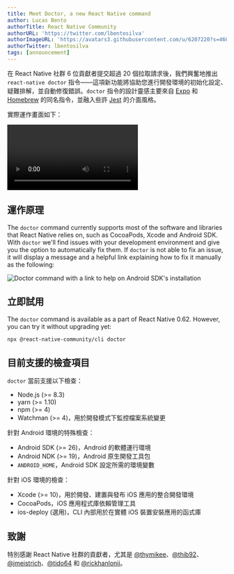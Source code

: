 ```yaml
---
title: Meet Doctor, a new React Native command
author: Lucas Bento
authorTitle: React Native Community
authorURL: 'https://twitter.com/lbentosilva'
authorImageURL: 'https://avatars3.githubusercontent.com/u/6207220?s=460&v=4'
authorTwitter: lbentosilva
tags: [announcement]
---
```


在 React Native 社群 6 位貢獻者提交超過 20 個拉取請求後，我們興奮地推出 `react-native doctor` 指令——這項新功能將協助您進行開發環境的初始化設定、疑難排解，並自動修復錯誤。`doctor` 指令的設計靈感主要來自 [Expo](https://expo.io/) 和 [Homebrew](https://brew.sh/) 的同名指令，並融入些許 [Jest](https://jestjs.io/) 的介面風格。

<!--truncate-->

實際運作畫面如下：

<p style={{textAlign: 'center'}}>
  <video width={700} controls="controls" autoPlay style={{borderRadius: 5}}>
    <source type="video/mp4" src="/img/homepage/DoctorCommand.mp4" />
  </video>
</p>

## 運作原理

The `doctor` command currently supports most of the software and libraries that React Native relies on, such as CocoaPods, Xcode and Android SDK. With `doctor` we'll find issues with your development environment and give you the option to automatically fix them. If `doctor` is not able to fix an issue, it will display a message and a helpful link explaining how to fix it manually as the following:

<p style={{textAlign: 'center'}}>
  <img width={700} src="/img/DoctorManualInstallationMessage.png" alt="Doctor command with a link to help on Android SDK's installation" title="Doctor command with a link to help on Android SDK's installation" />
</p>

## 立即試用

The `doctor` command is available as a part of React Native 0.62. However, you can try it without upgrading yet:

```sh
npx @react-native-community/cli doctor
```

## 目前支援的檢查項目

`doctor` 當前支援以下檢查：

- Node.js (>= 8.3)
- yarn (>= 1.10)
- npm (>= 4)
- Watchman (>= 4)，用於開發模式下監控檔案系統變更

針對 Android 環境的特殊檢查：

- Android SDK (>= 26)，Android 的軟體運行環境
- Android NDK (>= 19)，Android 原生開發工具包
- `ANDROID_HOME`，Android SDK 設定所需的環境變數

針對 iOS 環境的檢查：

- Xcode (>= 10)，用於開發、建置與發布 iOS 應用的整合開發環境
- CocoaPods，iOS 應用程式庫依賴管理工具
- ios-deploy (選用)，CLI 內部用於在實體 iOS 裝置安裝應用的函式庫

## 致謝

特別感謝 React Native 社群的貢獻者，尤其是 [@thymikee](https://github.com/thymikee)、[@thib92](https://github.com/thib92)、[@jmeistrich](https://github.com/jmeistrich)、[@tido64](https://github.com/tido64) 和 [@rickhanlonii](https://github.com/rickhanlonii)。